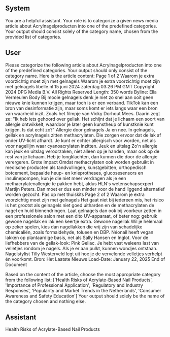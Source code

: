 ## System

You are a helpful assistant. Your role is to categorize a given news media article about Acrylnagelproducten into one of the predefined categories. Your output should consist solely of the category name, chosen from the provided list of categories.

## User


Please categorize the following article about Acrylnagelproducten into one of the predefined categories. 
Your output should only consist of the category name.
Here is the article content: Page 1 of 2
Waarom je extra voorzichtig moet zijn met gelnagels
Waarom je extra voorzichtig moet zijn met gelnagels
libelle.nl
15 juni 2024 zaterdag 03:26 PM GMT
Copyright 2024 DPG Media B.V. All Rights Reserved
Length: 350 words
Byline: Ella Vermeulen
Body
Bij mooie gelnagels denk je niet zo snel aan ooit geen nieuwe knie kunnen krijgen, maar toch is er een verband.
TikTok kan een bron van desinformatie zijn, maar soms komt er iets langs waar een bron van waarheid inzit. Zoals 
het filmpje van Vicky Dorhout Mees.
Daarin zegt ze: "Ik heb iets gehoord over gellak. Het schijnt dat je lichaam een soort van allergie ontwikkelt, 
waardoor je later geen kunstheup of kunstknie kunt krijgen. Is dat echt zo?"
Allergie door gelnagels
Ja en nee. In  gelnagels, gellak en acrylnagels zitten methacrylaten. Die zorgen ervoor dat de lak af onder UV-licht 
afhardt. Je kunt er echter allergisch voor worden, net als voor nagellijm waar cyanoacrylaten inzitten.
Jeuk en uitslag
Zo'n allergie kan jeuk en uitslag veroorzaken, niet alleen op je handen, maar ook op de rest van je lichaam. Heb je 
longklachten, dan kunnen die door de allergie verergeren.
Grote impact
Omdat methacrylaten ook worden gebruikt in medische producten als tandvullingen, kunstgebitten, orthopedisch 
botcement, bepaalde heup- en knieprotheses, glucosesensors en  insulinepompen, kun je die niet meer verdragen 
als je een methacrylatenallergie te pakken hebt, aldus HLN's wetenschapsexpert Martijn Peters. Dan moet er dus 
een minder voor de hand liggend alternatief worden gezocht.
Pas op met thuiskits
Page 2 of 2
Waarom je extra voorzichtig moet zijn met gelnagels
Het gaat niet bij iedereen mis, het risico is het grootst als gelnagels niet goed uitharden en de methacrylaten de 
nagel en huid binnendringen. Laat gelnagels dan ook bij voorkeur zetten in een professionele salon met een dito 
UV-apparaat, of beter nog: gebruik gewone nagellak en lak een keertje extra.
Gewone nagellak
Wil je helemaal op zeker spelen, kies dan nagellakken die vrij zijn van schadelijke chemicaliën, zoals 
formaldehyde, tolueen en DBP. Néonail heeft vegan lakken op plantaardige basis, net als Sally Hansen en Inglot. 
Voor de liefhebbers van de gellak-look: Pink Gellac.
Je hebt vast weleens last van velletjes rondom je nagels. Als je er aan pulkt, kunnen wondjes ontstaan. 
Nagelstylist Tilly Westerveld legt uit hoe je de vervelende velletjes verhelpt én voorkomt.
Bron: Het Laatste Nieuws
Load-Date: January 22, 2025
End of Document

Based on the content of the article, choose the most appropriate category from the following list: ['Health Risks of Acrylate-Based Nail Products', 'Importance of Professional Application', 'Regulatory and Industry Responses', 'Popularity and Market Trends in the Netherlands', 'Consumer Awareness and Safety Education']
Your output should solely be the name of the category chosen and nothing else.
            

## Assistant

Health Risks of Acrylate-Based Nail Products

